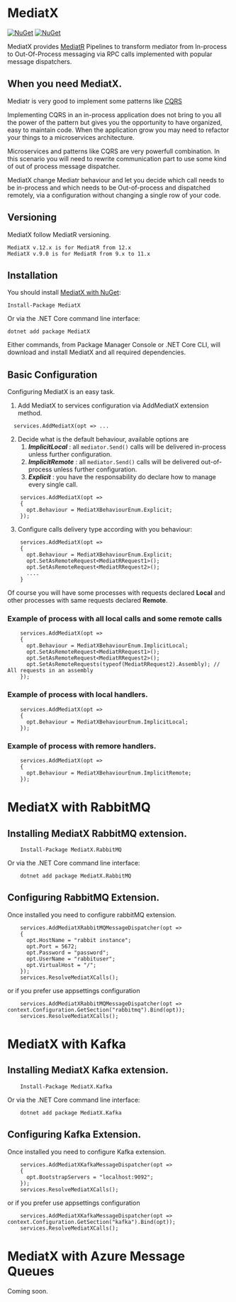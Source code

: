 # MediatX
[![NuGet](https://img.shields.io/nuget/dt/mediatx.svg)](https://www.nuget.org/packages/mediatx) 
[![NuGet](https://img.shields.io/nuget/vpre/mediatx.svg)](https://www.nuget.org/packages/mediatx)


MediatX provides [MediatR](https://github.com/jbogard/MediatR) Pipelines to transform mediator from In-process to Out-Of-Process messaging via RPC calls implemented with popular message dispatchers. 

## When you need MediatX. 

Mediatr is very good to implement some patterns like [CQRS](https://docs.microsoft.com/en-us/azure/architecture/patterns/cqrs)

Implementing CQRS in an in-process application does not bring to you all the power of the pattern but gives you the opportunity to have organized, easy to maintain code. When the application grow you may need to refactor your things to a microservices architecture.

Microservices and patterns like CQRS are very powerfull combination. In this scenario you will need to rewrite communication part to use some kind of out of process message dispatcher.

MediatX change Mediatr behaviour and let you decide which call needs to be in-process and which needs to be Out-of-process and dispatched remotely, via a configuration without changing a single row of your code.


## Versioning

MediatX follow MediatR versioning.

   
 ```
 MediatX v.12.x is for MediatR from 12.x
 MediatX v.9.0 is for MediatR from 9.x to 11.x
 ```
   
 

## Installation

You should install [MediatX with NuGet](https://www.nuget.org/packages/mediatx):

    Install-Package MediatX
    
Or via the .NET Core command line interface:

    dotnet add package MediatX

Either commands, from Package Manager Console or .NET Core CLI, will download and install MediatX and all required dependencies.


## Basic Configuration 

Configuring MediatX is an easy task. 
1) Add MediatX to services configuration via AddMediatX extension method. 

``` 
  services.AddMediatX(opt => ...
```

2) Decide what is the default behaviour, available options are 
   1) ***ImplicitLocal*** : all `mediator.Send()` calls will be delivered in-process unless further configuration. 
   2) ***ImplicitRemote*** : all `mediator.Send()` calls will be delivered out-of-process unless further configuration. 
   3) ***Explicit*** : you have the responsability do declare how to manage every single call. 


```
    services.AddMediatX(opt =>
    {
      opt.Behaviour = MediatXBehaviourEnum.Explicit;
    });
```


3) Configure calls delivery type according with you behaviour:

```
    services.AddMediatX(opt =>
    {
      opt.Behaviour = MediatXBehaviourEnum.Explicit;
      opt.SetAsRemoteRequest<MediatRRequest1>();
      opt.SetAsRemoteRequest<MediatRRequest2>();
      ....
    }
```


Of course you will have some processes with requests declared **Local** and other processes with same requests declared **Remote**. 


### Example of process with all local calls and some remote calls

```
    services.AddMediatX(opt =>
    {
      opt.Behaviour = MediatXBehaviourEnum.ImplicitLocal;
      opt.SetAsRemoteRequest<MediatRRequest1>();
      opt.SetAsRemoteRequest<MediatRRequest2>();
      opt.SetAsRemoteRequests(typeof(MediatRRequest2).Assembly); // All requests in an assembly
    });
```


### Example of process with local handlers. 

```
    services.AddMediatX(opt =>
    {
      opt.Behaviour = MediatXBehaviourEnum.ImplicitLocal;
    });

```

### Example of process with remore handlers. 

```
    services.AddMediatX(opt =>
    {
      opt.Behaviour = MediatXBehaviourEnum.ImplicitRemote;
    });
```


# MediatX with RabbitMQ


## Installing MediatX RabbitMQ extension.

```
    Install-Package MediatX.RabbitMQ
```
    
Or via the .NET Core command line interface:

```
    dotnet add package MediatX.RabbitMQ
```

## Configuring RabbitMQ Extension. 

Once installed you need to configure rabbitMQ extension. 

```
    services.AddMediatXRabbitMQMessageDispatcher(opt =>
    {
      opt.HostName = "rabbit instance";
      opt.Port = 5672;
      opt.Password = "password";
      opt.UserName = "rabbituser";
      opt.VirtualHost = "/";
    });
    services.ResolveMediatXCalls();
```

or if you prefer use appsettings configuration 

```
    services.AddMediatXRabbitMQMessageDispatcher(opt => context.Configuration.GetSection("rabbitmq").Bind(opt));
    services.ResolveMediatXCalls();
```


# MediatX with Kafka

## Installing MediatX Kafka extension.

```
    Install-Package MediatX.Kafka
```
    
Or via the .NET Core command line interface:

```
    dotnet add package MediatX.Kafka
```


## Configuring Kafka Extension. 

Once installed you need to configure Kafka extension. 

```
    services.AddMediatXKafkaMessageDispatcher(opt =>
    {
      opt.BootstrapServers = "localhost:9092";
    });
    services.ResolveMediatXCalls();
```

or if you prefer use appsettings configuration 

```
    services.AddMediatXKafkaMessageDispatcher(opt => context.Configuration.GetSection("kafka").Bind(opt));
    services.ResolveMediatXCalls();
```



# MediatX with Azure Message Queues

Coming soon. 

